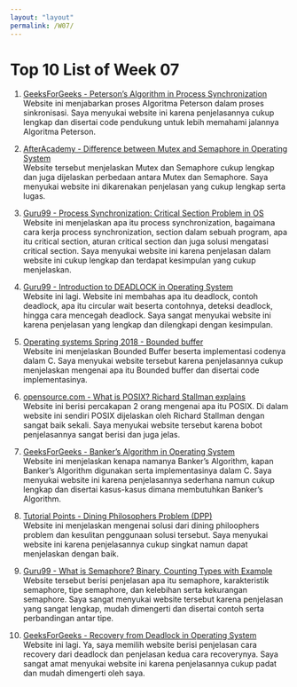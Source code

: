 ```yaml
---
layout: "layout"
permalink: /W07/
---
```


# Top 10 List of Week 07

1. [GeeksForGeeks - Peterson’s Algorithm in Process Synchronization](https://www.geeksforgeeks.org/petersons-algorithm-in-process-synchronization/)<br>
Website ini menjabarkan proses Algoritma Peterson dalam proses sinkronisasi. Saya menyukai website ini karena penjelasannya cukup lengkap
dan disertai code pendukung untuk lebih memahami jalannya Algoritma Peterson.

2. [AfterAcademy - Difference between Mutex and Semaphore in Operating System](https://afteracademy.com/blog/difference-between-mutex-and-semaphore-in-operating-system)<br>
Website tersebut menjelaskan Mutex dan Semaphore cukup lengkap dan juga dijelaskan perbedaan antara Mutex dan Semaphore. Saya menyukai
website ini dikarenakan penjelasan yang cukup lengkap serta lugas.

3. [Guru99 - Process Synchronization: Critical Section Problem in OS](https://www.guru99.com/process-synchronization.html)<br>
Website ini menjelaskan apa itu process synchronization, bagaimana cara kerja process synchronization, section dalam sebuah program,
apa itu critical section, aturan critical section dan juga solusi mengatasi critical section. Saya menyukai website ini karena penjelasan
dalam website ini cukup lengkap dan terdapat kesimpulan yang cukup menjelaskan.

4. [Guru99 - Introduction to DEADLOCK in Operating System](https://www.guru99.com/deadlock-in-operating-system.html)<br>
Website ini lagi. Website ini membahas apa itu deadlock, contoh deadlock, apa itu circular wait beserta contohnya, deteksi deadlock,
hingga cara mencegah deadlock. Saya sangat menyukai website ini karena penjelasan yang lengkap dan dilengkapi dengan kesimpulan.

5. [Operating systems Spring 2018 - Bounded buffer](http://www.it.uu.se/education/course/homepage/os/vt18/module-4/bounded-buffer/)<br>
Website ini menjelaskan Bounded Buffer beserta implementasi codenya dalam C. Saya menyukai website tersebut karena penjelasannya
cukup menjelaskan mengenai apa itu Bounded buffer dan disertai code implementasinya.

6. [opensource.com - What is POSIX? Richard Stallman explains](https://opensource.com/article/19/7/what-posix-richard-stallman-explains)<br>
Website ini berisi percakapan 2 orang mengenai apa itu POSIX. Di dalam website ini sendiri POSIX dijelaskan oleh Richard Stallman dengan
sangat baik sekali. Saya menyukai website tersebut karena bobot penjelasannya sangat berisi dan juga jelas.

7. [GeeksForGeeks - Banker’s Algorithm in Operating System](https://www.geeksforgeeks.org/bankers-algorithm-in-operating-system-2/)<br>
Website ini menjelaskan kenapa namanya Banker’s Algorithm, kapan Banker’s Algorithm digunakan serta implementasinya dalam C.
Saya menyukai website ini karena penjelasannya sederhana namun cukup lengkap dan disertai kasus-kasus dimana membutuhkan 
Banker’s Algorithm.

8. [Tutorial Points - Dining Philosophers Problem (DPP)](https://www.tutorialspoint.com/dining-philosophers-problem-dpp)<br>
Website ini menjelaskan mengenai solusi dari dining philoophers problem dan kesulitan penggunaan solusi tersebut.
Saya menyukai website ini karena penjelasannya cukup singkat namun dapat menjelaskan dengan baik.

9. [Guru99 - What is Semaphore? Binary, Counting Types with Example](https://www.guru99.com/semaphore-in-operating-system.html)<br>
Website tersebut berisi penjelasan apa itu semaphore, karakteristik semaphore, tipe semaphore, dan kelebihan serta kekurangan semaphore.
Saya sangat menyukai website tersebut karena penjelasan yang sangat lengkap, mudah dimengerti dan disertai contoh serta perbandingan
antar tipe.

10. [GeeksForGeeks - Recovery from Deadlock in Operating System](https://www.geeksforgeeks.org/recovery-from-deadlock-in-operating-system/)<br>
Website ini lagi. Ya, saya memilih website berisi penjelasan cara recovery dari deadlock dan penjelasan kedua cara recoverynya.
Saya sangat amat menyukai website ini karena penjelasannya cukup padat dan mudah dimengerti oleh saya.